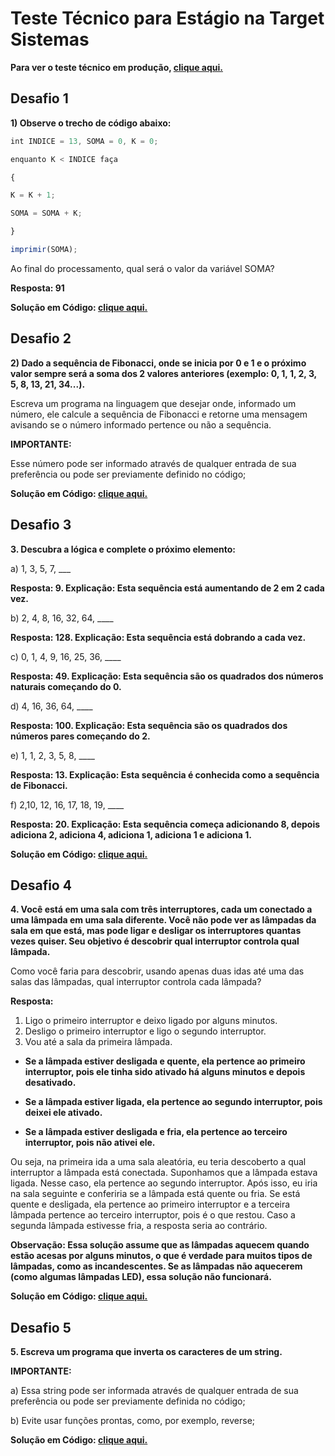 # Teste Técnico para Estágio na Target Sistemas

**Para ver o teste técnico em produção, [clique aqui.](https://teste-tecnico-estagio-target-sistemas.vercel.app/)**

## Desafio 1

**1) Observe o trecho de código abaixo:**

```javascript
int INDICE = 13, SOMA = 0, K = 0;

enquanto K < INDICE faça

{

K = K + 1;

SOMA = SOMA + K;

}

imprimir(SOMA);
```

Ao final do processamento, qual será o valor da variável SOMA?

**Resposta: 91**

**Solução em Código: [clique aqui.](./assets/js/challenges/sum.js)**

## Desafio 2

**2) Dado a sequência de Fibonacci, onde se inicia por 0 e 1 e o próximo valor sempre será a soma dos 2 valores anteriores (exemplo: 0, 1, 1, 2, 3, 5, 8, 13, 21, 34...).**

Escreva um programa na linguagem que desejar onde, informado um número, ele calcule a sequência de Fibonacci e retorne uma mensagem avisando se o número informado pertence ou não a sequência.

**IMPORTANTE:**

Esse número pode ser informado através de qualquer entrada de sua preferência ou pode ser previamente definido no código;

**Solução em Código: [clique aqui.](./assets/js/challenges/fibonacci.js)**

## Desafio 3

**3. Descubra a lógica e complete o próximo elemento:**

a) 1, 3, 5, 7, \_\_\_

**Resposta: 9. Explicação: Esta sequência está aumentando de 2 em 2 cada vez.**

b) 2, 4, 8, 16, 32, 64, \_\_\_\_

**Resposta: 128. Explicação: Esta sequência está dobrando a cada vez.**

c) 0, 1, 4, 9, 16, 25, 36, \_\_\_\_

**Resposta: 49. Explicação: Esta sequência são os quadrados dos números naturais começando do 0.**

d) 4, 16, 36, 64, \_\_\_\_

**Resposta: 100. Explicação: Esta sequência são os quadrados dos números pares começando do 2.**

e) 1, 1, 2, 3, 5, 8, \_\_\_\_

**Resposta: 13. Explicação: Esta sequência é conhecida como a sequência de Fibonacci.**

f) 2,10, 12, 16, 17, 18, 19, \_\_\_\_

**Resposta: 20. Explicação: Esta sequência começa adicionando 8, depois adiciona 2, adiciona 4, adiciona 1, adiciona 1 e adiciona 1.**

**Solução em Código: [clique aqui.](./assets/js/challenges/completeTheNextElement.js)**

## Desafio 4

**4. Você está em uma sala com três interruptores, cada um conectado a uma lâmpada em uma sala diferente. Você não pode ver as lâmpadas da sala em que está, mas pode ligar e desligar os interruptores quantas vezes quiser. Seu objetivo é descobrir qual interruptor controla qual lâmpada.**

Como você faria para descobrir, usando apenas duas idas até uma das salas das lâmpadas, qual interruptor controla cada lâmpada?

**Resposta:**

1. Ligo o primeiro interruptor e deixo ligado por alguns minutos.
2. Desligo o primeiro interruptor e ligo o segundo interruptor.
3. Vou até a sala da primeira lâmpada.

- **Se a lâmpada estiver desligada e quente, ela pertence ao primeiro interruptor, pois ele tinha sido ativado há alguns minutos e depois desativado.**

- **Se a lâmpada estiver ligada, ela pertence ao segundo interruptor, pois deixei ele ativado.**

- **Se a lâmpada estiver desligada e fria, ela pertence ao terceiro interruptor, pois não ativei ele.**

Ou seja, na primeira ida a uma sala aleatória, eu teria descoberto a qual interruptor a lâmpada está conectada. Suponhamos que a lâmpada estava ligada. Nesse caso, ela pertence ao segundo interruptor. Após isso, eu iria na sala seguinte e conferiria se a lâmpada está quente ou fria. Se está quente e desligada, ela pertence ao primeiro interruptor e a terceira lâmpada pertence ao terceiro interruptor, pois é o que restou. Caso a segunda lâmpada estivesse fria, a resposta seria ao contrário.

**Observação: Essa solução assume que as lâmpadas aquecem quando estão acesas por alguns minutos, o que é verdade para muitos tipos de lâmpadas, como as incandescentes. Se as lâmpadas não aquecerem (como algumas lâmpadas LED), essa solução não funcionará.**

**Solução em Código: [clique aqui.](./assets/js/challenges/detectTheLamps.js)**

## Desafio 5

**5. Escreva um programa que inverta os caracteres de um string.**

**IMPORTANTE:**

a) Essa string pode ser informada através de qualquer entrada de sua preferência ou pode ser previamente definida no código;

b) Evite usar funções prontas, como, por exemplo, reverse;

**Solução em Código: [clique aqui.](./assets/js/challenges/invertWord.js)**

